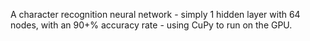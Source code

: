 A character recognition neural network - simply 1 hidden layer with 64 nodes, with an 90+% accuracy rate - using CuPy to run on the GPU.
